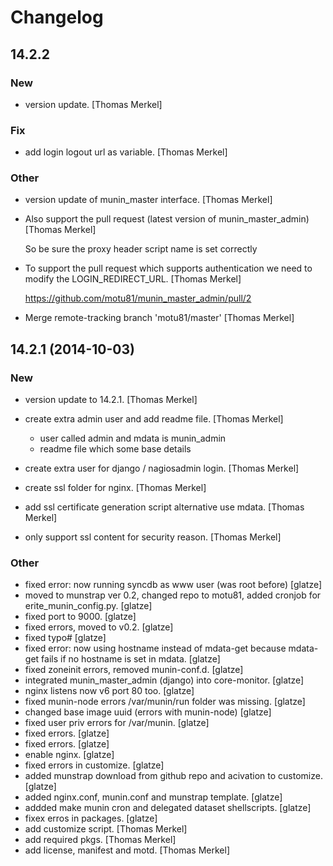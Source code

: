# Changelog

## 14.2.2

### New

* version update. [Thomas Merkel]

### Fix

* add login logout url as variable. [Thomas Merkel]

### Other

* version update of munin_master interface. [Thomas Merkel]
* Also support the pull request (latest version of munin_master_admin) [Thomas Merkel]

    So be sure the proxy header script name is set correctly

* To support the pull request which supports authentication we need to modify the LOGIN_REDIRECT_URL. [Thomas Merkel]

    https://github.com/motu81/munin_master_admin/pull/2

* Merge remote-tracking branch 'motu81/master' [Thomas Merkel]

## 14.2.1 (2014-10-03)

### New

* version update to 14.2.1. [Thomas Merkel]
* create extra admin user and add readme file. [Thomas Merkel]

    - user called admin and mdata is munin_admin
    - readme file which some base details

* create extra user for django / nagiosadmin login. [Thomas Merkel]
* create ssl folder for nginx. [Thomas Merkel]
* add ssl certificate generation script alternative use mdata. [Thomas Merkel]
* only support ssl content for security reason. [Thomas Merkel]

### Other

* fixed error: now running syncdb as www user (was root before) [glatze]
* moved to munstrap ver 0.2, changed repo to motu81, added cronjob for erite_munin_config.py. [glatze]
* fixed port to 9000. [glatze]
* fixed errors, moved to v0.2. [glatze]
* fixed typo# [glatze]
* fixed error: now using hostname instead of mdata-get because mdata-get fails if no hostname is set in mdata. [glatze]
* fixed zoneinit errors, removed munin-conf.d. [glatze]
* integrated munin_master_admin (django) into core-monitor. [glatze]
* nginx listens now v6 port 80 too. [glatze]
* fixed munin-node errors /var/munin/run folder was missing. [glatze]
* changed base image uuid (errors with munin-node) [glatze]
* fixed user priv errors for /var/munin. [glatze]
* fixed errors. [glatze]
* fixed errors. [glatze]
* enable nginx. [glatze]
* fixed errors in customize. [glatze]
* added munstrap download from github repo and acivation to customize. [glatze]
* added nginx.conf, munin.conf and munstrap template. [glatze]
* addded make munin cron and delegated dataset shellscripts. [glatze]
* fixex erros in packages. [glatze]
* add customize script. [Thomas Merkel]
* add required pkgs. [Thomas Merkel]
* add license, manifest and motd. [Thomas Merkel]

